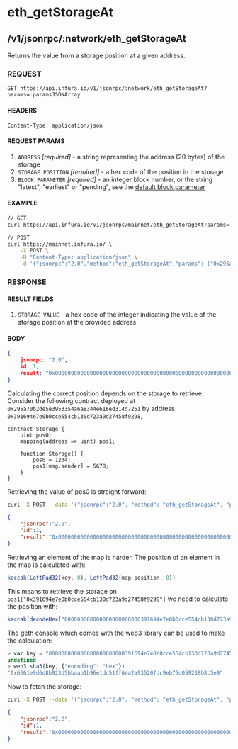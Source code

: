 # eth_getStorageAt

## /v1/jsonrpc/:network/eth_getStorageAt

Returns the value from a storage position at a given address.

### REQUEST

`GET https://api.infura.io/v1/jsonrpc/:network/eth_getStorageAt?params=:paramsJSONArray`

#### HEADERS

`Content-Type: application/json`

#### REQUEST PARAMS
1. `ADDRESS` _[required]_ - a string representing the address (20 bytes) of the storage
2. `STORAGE POSITION` _[required]_ - a hex code of the position in the storage
3. `BLOCK PARAMETER` _[required]_ - an integer block number, or the string "latest", "earliest" or "pending", see the [default block parameter](https://github.com/ethereum/wiki/wiki/JSON-RPC#the-default-block-parameter)

#### EXAMPLE
```bash
// GET
curl https://api.infura.io/v1/jsonrpc/mainnet/eth_getStorageAt?params=["0x295a70b2de5e3953354a6a8344e616ed314d7251", "0x6661e9d6d8b923d5bbaab1b96e1dd51ff6ea2a93520fdc9eb75d059238b8c5e9", "latest"]

// POST
curl https://mainnet.infura.io/ \
    -X POST \
    -H "Content-Type: application/json" \
    -d '{"jsonrpc":"2.0","method":"eth_getStorageAt","params": ["0x295a70b2de5e3953354a6a8344e616ed314d7251", "0x6661e9d6d8b923d5bbaab1b96e1dd51ff6ea2a93520fdc9eb75d059238b8c5e9", "latest"],"id":1}'
```

### RESPONSE

#### RESULT FIELDS
1. `STORAGE VALUE` - a hex code of the integer indicating the value of the storage position at the provided address

#### BODY

```json
{
    jsonrpc: "2.0",
    id: 1,
    result: "0x000000000000000000000000000000000000000000000000000000000000162e"
}
```

Calculating the correct position depends on the storage to retrieve. Consider the following contract deployed at `0x295a70b2de5e3953354a6a8344e616ed314d7251` by address `0x391694e7e0b0cce554cb130d723a9d27458f9298`,

```
contract Storage {
    uint pos0;
    mapping(address => uint) pos1;

    function Storage() {
        pos0 = 1234;
        pos1[msg.sender] = 5678;
    }
}
```
Retrieving the value of pos0 is straight forward:

```bash
curl -X POST --data '{"jsonrpc":"2.0", "method": "eth_getStorageAt", "params": ["0x295a70b2de5e3953354a6a8344e616ed314d7251", "0x0", "latest"], "id": 1}' localhost:8545
```

```json
{
    "jsonrpc":"2.0",
    "id":1,
    "result":"0x00000000000000000000000000000000000000000000000000000000000004d2"
}
```
Retrieving an element of the map is harder. The position of an element in the map is calculated with:

```js
keccak(LeftPad32(key, 0), LeftPad32(map position, 0))
```
This means to retrieve the storage on `pos1["0x391694e7e0b0cce554cb130d723a9d27458f9298"]` we need to calculate the position with:

```js
keccak(decodeHex("000000000000000000000000391694e7e0b0cce554cb130d723a9d27458f9298" + "0000000000000000000000000000000000000000000000000000000000000001"))
```
The geth console which comes with the web3 library can be used to make the calculation:

```js
> var key = "000000000000000000000000391694e7e0b0cce554cb130d723a9d27458f9298" + "0000000000000000000000000000000000000000000000000000000000000001"
undefined
> web3.sha3(key, {"encoding": "hex"})
"0x6661e9d6d8b923d5bbaab1b96e1dd51ff6ea2a93520fdc9eb75d059238b8c5e9"
```

Now to fetch the storage:
```bash
curl -X POST --data '{"jsonrpc":"2.0", "method": "eth_getStorageAt", "params": ["0x295a70b2de5e3953354a6a8344e616ed314d7251", "0x6661e9d6d8b923d5bbaab1b96e1dd51ff6ea2a93520fdc9eb75d059238b8c5e9", "latest"], "id": 1}' localhost:8545
```

```json
{
    "jsonrpc":"2.0",
    "id":1,
    "result":"0x000000000000000000000000000000000000000000000000000000000000162e"
}
```
